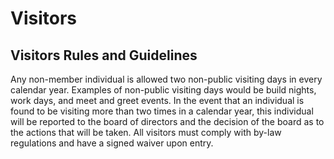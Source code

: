 # Visitors

## Visitors Rules and Guidelines

Any non-member individual is allowed two non-public visiting days in every calendar year. Examples of non-public visiting days would be build nights, work days, and meet and greet events. In the event that an individual is found to be visiting more than two times in a calendar year, this individual will be reported to the board of directors and the decision of the board as to the actions that will be taken. All visitors must comply with by-law regulations and have a signed waiver upon entry.

